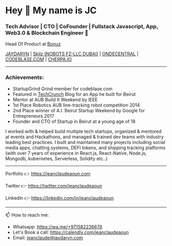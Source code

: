 # Hey 👋 My name is JC

### Tech Advisor | CTO | CoFounder | Fullstack Javascript, App, Web3.0 & Blockchain Engineer 🚀

Head Of Product at [Bonuz](https://bonuz.market)

[JAYDARYN](https://jaydarym.com) |  [Skilz (NOBOTS FZ-LLC DUBAI)](https://skilzapp.net) | [ONDECENTRAL](https://ondecentral.com) | [CODEBLASE.COM](https://codeblase.com) | [CHERPA.IO](https://cherpa.io)

---

### Achievements:
* StartupGrind Grind member for codeblase.com 
* Featured in [TechCrunch](https://techcrunch.com/2020/08/05/rolling-updates-on-beirut-a-city-and-a-tech-community-devastated) Blog for an App he built for Beirut
* Mentor at AUB Build It Weekend by IEEE
* 1st Place Robotics AUB line-tracking robot competition 2014
* 2nd Place winner of A.I. Beirut Startup Weekend by Google for Entrepreneurs 2017
* Founder and CTO of Startup in Beirut at a young age of 18

I worked with & helped build multiple tech startups, organized & mentored at events and Hackathons, and managed & trained dev teams with industry leading best practices. I built and maintained many projects including social media apps, chatting systems, DEFI tokens, and shipping tracking platforms (with over 7 years of experience in React.js, React-Native, Node.js, Mongodb, kubernetes, Serverless, Solidity etc..)

---

Portfolio 👉 https://jeanclaudeaoun.com

Twitter 👉 https://twitter.com/jeanclaudeaoun

LinkedIn 👉 https://linkedin.com/in/jeanclaudeaoun

---

📫 How to reach me:
- Whatsapp: https://wa.me/+971582236678
- Let's Book a call: https://calendly.com/jeanclaudeaoun
- Email: jeanclaude@jaydaryn.com
